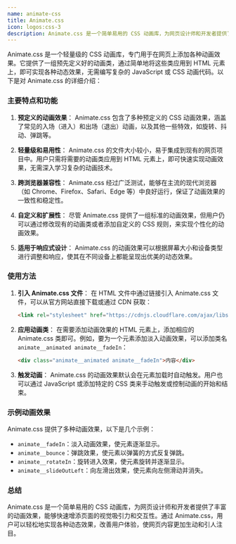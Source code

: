 ```yaml
---
name: animate-css
title: Animate.css
icon: logos:css-3
description: Animate.css 是一个简单易用的 CSS 动画库，为网页设计师和开发者提供了丰富的动画效果，能够快速增添页面的视觉吸引力和交互性。通过 Animate.css，用户可以轻松地实现各种动态效果，改善用户体验，使网页内容更加生动和引人注目。
---
```


Animate.css 是一个轻量级的 CSS 动画库，专门用于在网页上添加各种动画效果。它提供了一组预先定义好的动画类，通过简单地将这些类应用到 HTML 元素上，即可实现各种动态效果，无需编写复杂的 JavaScript 或 CSS 动画代码。以下是对 Animate.css 的详细介绍：

### 主要特点和功能

1. **预定义的动画效果**：
   Animate.css 包含了多种预定义的 CSS 动画效果，涵盖了常见的入场（进入）和出场（退出）动画，以及其他一些特效，如旋转、抖动、弹跳等。

2. **轻量级和易用性**：
   Animate.css 的文件大小较小，易于集成到现有的网页项目中。用户只需将需要的动画类应用到 HTML 元素上，即可快速实现动画效果，无需深入学习复杂的动画技术。

3. **跨浏览器兼容性**：
   Animate.css 经过广泛测试，能够在主流的现代浏览器（如 Chrome、Firefox、Safari、Edge 等）中良好运行，保证了动画效果的一致性和稳定性。

4. **自定义和扩展性**：
   尽管 Animate.css 提供了一组标准的动画效果，但用户仍可以通过修改现有的动画类或者添加自定义的 CSS 规则，来实现个性化的动画效果。

5. **适用于响应式设计**：
   Animate.css 的动画效果可以根据屏幕大小和设备类型进行调整和响应，使其在不同设备上都能呈现出优美的动态效果。

### 使用方法

1. **引入 Animate.css 文件**：
   在 HTML 文件中通过链接引入 Animate.css 文件，可以从官方网站直接下载或通过 CDN 获取：
   ```html
   <link rel="stylesheet" href="https://cdnjs.cloudflare.com/ajax/libs/animate.css/4.1.1/animate.min.css">
   ```

2. **应用动画类**：
   在需要添加动画效果的 HTML 元素上，添加相应的 Animate.css 类即可。例如，要为一个元素添加淡入动画效果，可以添加类名 `animate__animated animate__fadeIn`：
   ```html
   <div class="animate__animated animate__fadeIn">内容</div>
   ```

3. **触发动画**：
   Animate.css 的动画效果默认会在元素加载时自动触发。用户也可以通过 JavaScript 或添加特定的 CSS 类来手动触发或控制动画的开始和结束。

### 示例动画效果

Animate.css 提供了多种动画效果，以下是几个示例：

- `animate__fadeIn`：淡入动画效果，使元素逐渐显示。
- `animate__bounce`：弹跳效果，使元素以弹簧的方式反复弹跳。
- `animate__rotateIn`：旋转进入效果，使元素旋转并逐渐显示。
- `animate__slideOutLeft`：向左滑出效果，使元素向左侧滑动并消失。

### 总结

Animate.css 是一个简单易用的 CSS 动画库，为网页设计师和开发者提供了丰富的动画效果，能够快速增添页面的视觉吸引力和交互性。通过 Animate.css，用户可以轻松地实现各种动态效果，改善用户体验，使网页内容更加生动和引人注目。